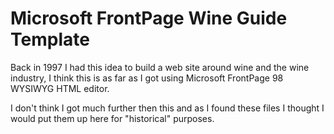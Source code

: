 # Microsoft FrontPage Wine Guide Template
Back in 1997 I had this idea to build a web site around wine and the wine industry, I think this is as far as I got using Microsoft FrontPage 98 WYSIWYG HTML editor.

I don't think I got much further then this and as I found these files I thought I would put them up here for "historical" purposes.
